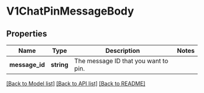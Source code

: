 # V1ChatPinMessageBody

## Properties
Name | Type | Description | Notes
------------ | ------------- | ------------- | -------------
**message_id** | **string** | The message ID that you want to pin. | 

[[Back to Model list]](../../README.md#documentation-for-models) [[Back to API list]](../../README.md#documentation-for-api-endpoints) [[Back to README]](../../README.md)

